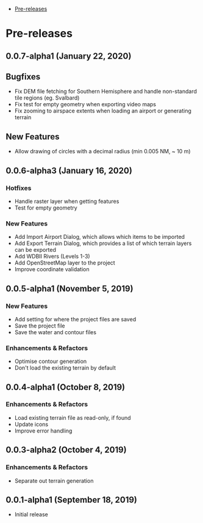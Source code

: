 - [Pre-releases](#pre-releases)

# Pre-releases

## 0.0.7-alpha1 (January 22, 2020)
## Bugfixes
- Fix DEM file fetching for Southern Hemisphere and handle non-standard tile regions (eg. Svalbard)
- Fix test for empty geometry when exporting video maps
- Fix zooming to airspace extents when loading an airport or generating terrain

## New Features
- Allow drawing of circles with a decimal radius (min 0.005 NM, ~ 10 m)

## 0.0.6-alpha3 (January 16, 2020)
### Hotfixes
- Handle raster layer when getting features
- Test for empty geometry

### New Features
- Add Import Airport Dialog, which allows which items to be imported
- Add Export Terrain Dialog, which provides a list of which terrain layers can be exported
- Add WDBII Rivers (Levels 1-3)
- Add OpenStreetMap layer to the project
- Improve coordinate validation

## 0.0.5-alpha1 (November 5, 2019)
### New Features
- Add setting for where the project files are saved
- Save the project file
- Save the water and contour files

### Enhancements & Refactors
- Optimise contour generation
- Don't load the existing terrain by default

## 0.0.4-alpha1 (October 8, 2019)
### Enhancements & Refactors
- Load existing terrain file as read-only, if found
- Update icons
- Improve error handling

## 0.0.3-alpha2 (October 4, 2019)
### Enhancements & Refactors
- Separate out terrain generation

## 0.0.1-alpha1 (September 18, 2019)
- Initial release
